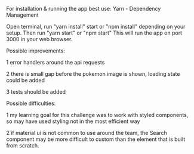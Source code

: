 For installation & running the app best use: Yarn - Dependency Management

Open terminal, run "yarn install" start or "npm install" depending on your setup. Then run "yarn start" or "npm start" This will run the app on port 3000 in your web browser.

Possible improvements:

1 error handlers around the api requests

2 there is small gap before the pokemon image is shown, loading state could be added

3 tests should be added

Possible difficulties:

1  my learning goal for this challenge was to work with styled components, so may have used styling not in the most efficient way

2 if material ui is not common to use around the team, the Search component may be more difficult to custom than the element that is built from scratch. 
